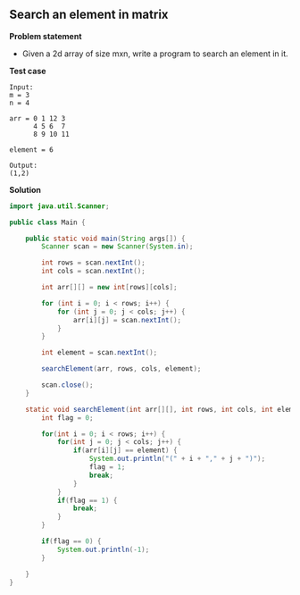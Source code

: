 ## Search an element in matrix

**Problem statement**

- Given a 2d array of size mxn, write a program to search an element in it.

**Test case**

```
Input:
m = 3
n = 4

arr = 0 1 12 3
      4 5 6  7
      8 9 10 11

element = 6

Output:
(1,2)
```

**Solution**

```java
import java.util.Scanner;

public class Main {

	public static void main(String args[]) {
		Scanner scan = new Scanner(System.in);

		int rows = scan.nextInt();
		int cols = scan.nextInt();

		int arr[][] = new int[rows][cols];

		for (int i = 0; i < rows; i++) {
			for (int j = 0; j < cols; j++) {
				arr[i][j] = scan.nextInt();
			}
		}

		int element = scan.nextInt();

		searchElement(arr, rows, cols, element);

		scan.close();
	}

	static void searchElement(int arr[][], int rows, int cols, int element) {
		int flag = 0;

		for(int i = 0; i < rows; i++) {
			for(int j = 0; j < cols; j++) {
				if(arr[i][j] == element) {
					System.out.println("(" + i + "," + j + ")");
					flag = 1;
					break;
				}
			}
			if(flag == 1) {
				break;
			}
		}

		if(flag == 0) {
			System.out.println(-1);
		}

	}
}
```
